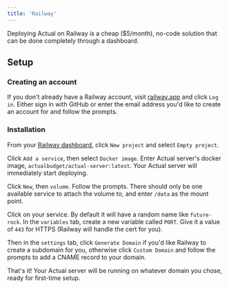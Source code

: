 ```yaml
---
title: 'Railway'
---
```


Deploying Actual on Railway is a cheap ($5/month), no-code solution that can be done completely through a dashboard.

## Setup

### Creating an account

If you don't already have a Railway account, visit [railway.app](https://railway.app/) and click `Log in`. Either sign in with GitHub or enter the email address you'd like to create an account for and follow the prompts.


### Installation

From your [Railway dashboard](https://railway.app/dashboard), click `New project` and select `Empty project`.

Click `Add a service`, then select `Docker image`. Enter Actual server's docker image, `actualbudget/actual-server:latest`. Your Actual server will immediately start deploying.

Click `New`, then `volume`. Follow the prompts. There should only be one available service to attach the volume to, and enter `/data` as the mount point.

Click on your service. By default it will have a random name like `future-rock`. In the `variables` tab, create a new variable called `PORT`. Give it a value of `443` for HTTPS (Railway will handle the cert for you).

Then in the `settings` tab, click `Generate Domain` if you'd like Railway to create a subdomain for you, otherwise click `Custom Domain` and follow the prompts to add a CNAME record to your domain.

That's it! Your Actual server will be running on whatever domain you chose, ready for first-time setup.
